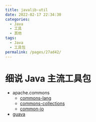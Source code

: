 ```yaml
---
title: javalib-util
date: 2022-02-17 22:34:30
categories:
  - Java
  - 工具
  - 其他
tags:
  - Java
  - 工具包
permalink: /pages/27ad42/
---
```


# 细说 Java 主流工具包

- apache.commons
  - [commons-lang](https://github.com/apache/commons-lang)
  - [commons-collections](https://github.com/apache/commons-collections)
  - [common-io](https://github.com/apache/commons-io)
- [guava](https://github.com/google/guava)
